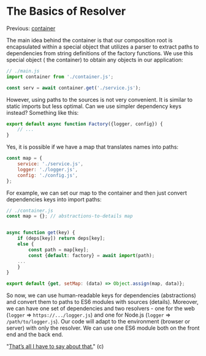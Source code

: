 # The Basics of Resolver

Previous:  [container](../container/README.md)

The main idea behind the container is that our composition root is encapsulated within a special object that utilizes a
parser to extract paths to dependencies from string definitions of the factory functions. We use this special object (
the container) to obtain any objects in our application:

```javascript
// ./main.js
import container from './container.js';

const serv = await container.get('./service.js');
```

However, using paths to the sources is not very convenient. It is similar to static imports but less optimal. Can we use
simpler dependency keys instead? Something like this:

```javascript
export default async function Factory({logger, config}) {
    // ...
}
```

Yes, it is possible if we have a map that translates names into paths:

```javascript
const map = {
    service: './service.js',
    logger: './logger.js',
    config: './config.js',
};
```

For example, we can set our map to the container and then just convert dependencies keys into import paths:

```javascript
// ./container.js
const map = {}; // abstractions-to-details map


async function get(key) {
    if (deps[key]) return deps[key];
    else {
        const path = map[key];
        const {default: factory} = await import(path);
    ...
    }
}

export default {get, setMap: (data) => Object.assign(map, data)};
```

So now, we can use human-readable keys for dependencies (abstractions) and convert them to paths to ES6 modules with
sources (details). Moreover, we can have one set of dependencies and two resolvers - one for the
web (`logger` => `https://.../logger.js`) and one for Node.js (`logger` => `/path/to/logger.js`). Our code will adapt to
the environment (browser or server) with only the resolver. We can use one ES6 module both on the front end and the back
end.

"[That’s all I have to say about that.](https://www.youtube.com/watch?v=WJ_yQ02xwsM)" (c)